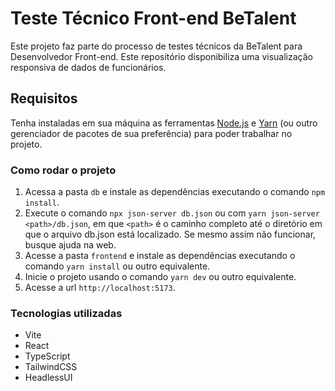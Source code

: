 # Teste Técnico Front-end BeTalent

Este projeto faz parte do processo de testes técnicos da BeTalent para Desenvolvedor Front-end. Este repositório disponibiliza uma visualização responsiva de dados de funcionários.

## Requisitos

Tenha instaladas em sua máquina as ferramentas [Node.js](https://nodejs.org/en/) e [Yarn](https://yarnpkg.com/) (ou outro gerenciador de pacotes de sua preferência) para poder trabalhar no projeto.

### Como rodar o projeto

1. Acessa a pasta `db` e instale as dependências executando o comando `npm install`.
2. Execute o comando `npx json-server db.json` ou
   com `yarn json-server <path>/db.json`, em que `<path>` é o caminho completo até o diretório em que o arquivo db.json está localizado. Se mesmo assim não funcionar, busque ajuda na web.
3. Acesse a pasta `frontend` e instale as dependências executando o comando `yarn install` ou outro equivalente.
4. Inicie o projeto usando o comando `yarn dev` ou outro equivalente.
5. Acesse a url `http://localhost:5173`.

### Tecnologias utilizadas

- Vite
- React
- TypeScript
- TailwindCSS
- HeadlessUI
